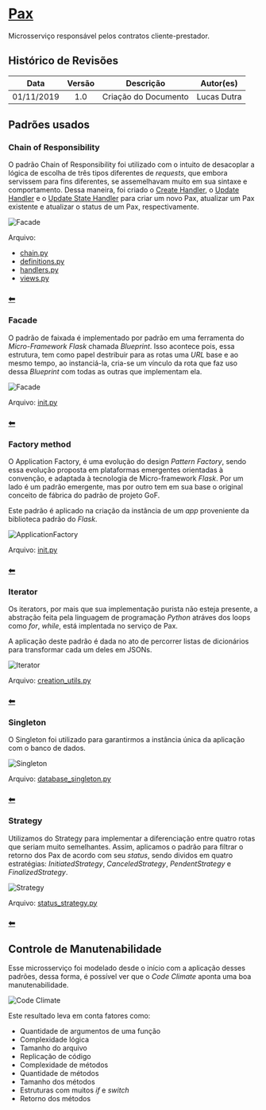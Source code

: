# [Pax](https://github.com/pax-app/Pax)

Microsserviço responsável pelos contratos cliente-prestador.

## Histórico de Revisões

|    Data    | Versão |      Descrição       |  Autor(es)  |
| :--------: | :----: | :------------------: | :---------: |
| 01/11/2019 |  1.0   | Criação do Documento | Lucas Dutra |

## Padrões usados

### Chain of Responsibility

O padrão Chain of Responsibility foi utilizado com o intuito de desacoplar a lógica de escolha de três tipos diferentes de _requests_, que embora servissem para fins diferentes, se assemelhavam muito em sua sintaxe e comportamento. Dessa maneira, foi criado o [Create Handler](https://github.com/pax-app/Pax/blob/devel/project/api/utils/chain_of_responsibility/handlers.py#L11), o [Update Handler](https://github.com/pax-app/Pax/blob/devel/project/api/utils/chain_of_responsibility/handlers.py#L34) e o [Update State Handler](https://github.com/pax-app/Pax/blob/devel/project/api/utils/chain_of_responsibility/handlers.py#L52) para criar um novo Pax, atualizar um Pax existente e atualizar o status de um Pax, respectivamente.

![Facade](../../../../assets/design-patterns/Pax/Chain.png)

Arquivo:

- [chain.py](https://github.com/pax-app/Pax/blob/devel/project/api/utils/chain_of_responsibility/chain.py)
- [definitions.py](https://github.com/pax-app/Pax/blob/devel/project/api/utils/chain_of_responsibility/definitions.py)
- [handlers.py](https://github.com/pax-app/Pax/blob/devel/project/api/utils/chain_of_responsibility/handlers.py)
- [views.py](https://github.com/pax-app/Pax/blob/devel/project/api/views.py#L14)

### [⬅](docs/DS/dinamica-e-seminario-4-b/comportamentais.md#chain-of-responsibility)

### Facade

O padrão de faixada é implementado por padrão em uma ferramenta do _Micro-Framework_ _Flask_ chamada _Blueprint_. Isso acontece pois, essa estrutura, tem como papel destribuir para as rotas uma _URL_ base e ao mesmo tempo, ao instanciá-la, cria-se um vínculo da rota que faz uso dessa _Blueprint_ com todas as outras que implementam ela.

![Facade](../../../../assets/design-patterns/Pax/Facade.png)

Arquivo: [init.py](https://github.com/pax-app/Pax/blob/devel/project/__init__.py)

### [⬅](docs/DS/dinamica-e-seminario-4-b/estruturais.md#facade)

### Factory method

O Application Factory, é uma evolução do design _Pattern Factory_, sendo essa evolução proposta em plataformas emergentes orientadas à convenção, e adaptada à tecnologia de Micro-framework _Flask_. Por um lado é um padrão emergente, mas por outro tem em sua base o original conceito de fábrica do padrão de projeto GoF.

Este padrão é aplicado na criação da instância de um _app_ proveniente da biblioteca padrão do _Flask_.

![ApplicationFactory](../../../../assets/design-patterns/Pax/Factory.png)

Arquivo: [init.py](https://github.com/pax-app/Pax/blob/devel/project/__init__.py)

### [⬅](docs/DS/dinamica-e-seminario-4-b/criacionais.md#factory-method)

### Iterator

Os iterators, por mais que sua implementação purista não esteja presente, a abstração feita pela linguagem de programação _Python_ atráves dos loops como _for_, _while_, está implentada no serviço de Pax.

A aplicação deste padrão é dada no ato de percorrer listas de dicionários para transformar cada um deles em JSONs.

![Iterator](../../../../assets/design-patterns/Pax/Iterator.png)

Arquivo: [creation_utils.py](https://github.com/pax-app/Pax/blob/devel/project/api/utils/creation_utils.py)

### [⬅](docs/DS/dinamica-e-seminario-4-b/comportamentais.md#iterator)

### Singleton

O Singleton foi utilizado para garantirmos a instância única da aplicação com o banco de dados.

![Singleton](../../../../assets/design-patterns/User/Singleton.png)

Arquivo: [database_singleton.py](https://github.com/pax-app/Pax/blob/devel/database_singleton.py)

### [⬅](docs/DS/dinamica-e-seminario-4-b/criacionais.md#singleton)

### Strategy

Utilizamos do Strategy para implementar a diferenciação entre quatro rotas que seriam muito semelhantes. Assim, aplicamos o padrão para filtrar o retorno dos Pax de acordo com seu _status_, sendo dividos em quatro estratégias: _InitiatedStrategy_, _CanceledStrategy_, _PendentStrategy_ e _FinalizedStrategy_.

![Strategy](../../../../assets/design-patterns/Pax/Strategy.png)

Arquivo: [status_strategy.py](https://github.com/pax-app/Pax/blob/devel/project/api/utils/status_strategy.py)

### [⬅](docs/DS/dinamica-e-seminario-4-b/comportamentais.md#strategy)

## Controle de Manutenabilidade

Esse microsserviço foi modelado desde o início com a aplicação desses padrões, dessa forma, é possível ver que o _Code Climate_ aponta uma boa manutenabilidade.

![Code Climate](../../../../assets/design-patterns/Pax/CodeClimate.png)

Este resultado leva em conta fatores como:

- Quantidade de argumentos de uma função
- Complexidade lógica
- Tamanho do arquivo
- Replicação de código
- Complexidade de métodos
- Quantidade de métodos
- Tamanho dos métodos
- Estruturas com muitos _if_ e _switch_
- Retorno dos métodos
